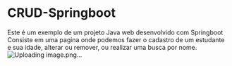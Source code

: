 # CRUD-Springboot
Este é um exemplo de um projeto Java web desenvolvido com Springboot
Consiste em uma pagina onde podemos fazer o cadastro de um estudante e sua idade, alterar ou remover, ou realizar uma busca por nome.
![Uploading image.png…]()
